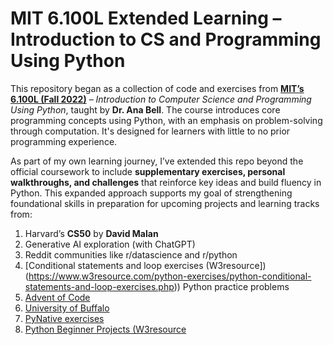 # MIT 6.100L Extended Learning – Introduction to CS and Programming Using Python

This repository began as a collection of code and exercises from [**MIT’s 6.100L (Fall 2022)**](https://ocw.mit.edu/courses/6-100l-introduction-to-cs-and-programming-using-python-fall-2022/) – *Introduction to Computer Science and Programming Using Python*, taught by **Dr. Ana Bell**. The course introduces core programming concepts using Python, with an emphasis on problem-solving through computation. It's designed for learners with little to no prior programming experience.

As part of my own learning journey, I’ve extended this repo beyond the official coursework to include **supplementary exercises, personal walkthroughs, and challenges** that reinforce key ideas and build fluency in Python. This expanded approach supports my goal of strengthening foundational skills in preparation for upcoming projects and learning tracks from:

1. Harvard’s **CS50** by **David Malan**
2. Generative AI exploration (with ChatGPT)
3. Reddit communities like r/datascience and r/python
4. [Conditional statements and loop exercises (W3resource])(https://www.w3resource.com/python-exercises/python-conditional-statements-and-loop-exercises.php)) Python practice problems
5. [Advent of Code](https://adventofcode.com/)
6. [University of Buffalo](https://mkzia.github.io/eas503-book/chapters/06/intro.html)
7. [PyNative exercises](https://pynative.com/python-if-else-and-for-loop-exercise-with-solutions/#h-exercise-1-print-first-10-natural-numbers-using-while-loop)
8. [Python Beginner Projects (W3resource](https://www.w3resource.com/projects/python/python_beginners_projects.php)
